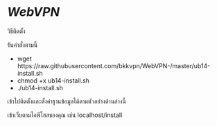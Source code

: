 # ***WebVPN***
<p>วิธีติดตั้ง</p>
<p>รันคำสั่งตามนี้</p>
<div>
    <ul>
        <li>wget https://raw.githubusercontent.com/bkkvpn/WebVPN-/master/ub14-install.sh</li>
        <li>chmod +x ub14-install.sh</li>
        <li>./ub14-install.sh</li>
    </ul>
</div>
<p>เข้าไปติดตั้งและตั้งค่าฐานข้อมูลได้ตามตัวอย่างด้านล่างนี้</p>
<p>เข้าเว็บตามไอพีโฮสของคุณ เช่น localhost/install </p>

